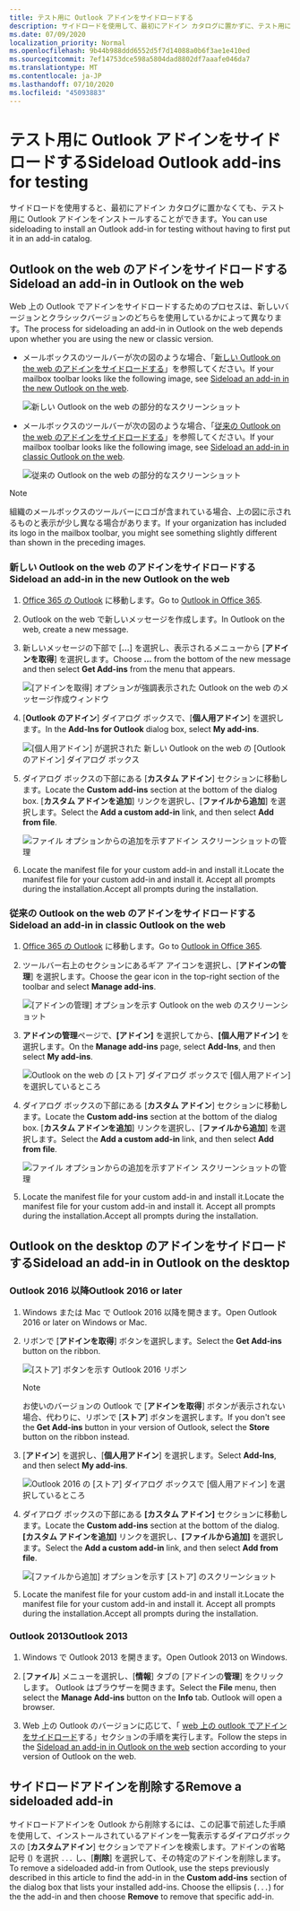 ```yaml
---
title: テスト用に Outlook アドインをサイドロードする
description: サイドロードを使用して、最初にアドイン カタログに置かずに、テスト用に Outlook アドインをインストールします。
ms.date: 07/09/2020
localization_priority: Normal
ms.openlocfilehash: 9b44b988ddd6552d5f7d14088a0b6f3ae1e410ed
ms.sourcegitcommit: 7ef14753dce598a5804dad8802df7aaafe046da7
ms.translationtype: MT
ms.contentlocale: ja-JP
ms.lasthandoff: 07/10/2020
ms.locfileid: "45093883"
---
```

# <a name="sideload-outlook-add-ins-for-testing"></a><span data-ttu-id="0e091-103">テスト用に Outlook アドインをサイドロードする</span><span class="sxs-lookup"><span data-stu-id="0e091-103">Sideload Outlook add-ins for testing</span></span>

<span data-ttu-id="0e091-104">サイドロードを使用すると、最初にアドイン カタログに置かなくても、テスト用に Outlook アドインをインストールすることができます。</span><span class="sxs-lookup"><span data-stu-id="0e091-104">You can use sideloading to install an Outlook add-in for testing without having to first put it in an add-in catalog.</span></span>

## <a name="sideload-an-add-in-in-outlook-on-the-web"></a><span data-ttu-id="0e091-105">Outlook on the web のアドインをサイドロードする</span><span class="sxs-lookup"><span data-stu-id="0e091-105">Sideload an add-in in Outlook on the web</span></span>

<span data-ttu-id="0e091-106">Web 上の Outlook でアドインをサイドロードするためのプロセスは、新しいバージョンとクラシックバージョンのどちらを使用しているかによって異なります。</span><span class="sxs-lookup"><span data-stu-id="0e091-106">The process for sideloading an add-in in Outlook on the web depends upon whether you are using the new or classic version.</span></span>

- <span data-ttu-id="0e091-107">メールボックスのツールバーが次の図のような場合、「[新しい Outlook on the web のアドインをサイドロードする](#sideload-an-add-in-in-the-new-outlook-on-the-web)」を参照してください。</span><span class="sxs-lookup"><span data-stu-id="0e091-107">If your mailbox toolbar looks like the following image, see [Sideload an add-in in the new Outlook on the web](#sideload-an-add-in-in-the-new-outlook-on-the-web).</span></span>

    ![新しい Outlook on the web の部分的なスクリーンショット](../images/outlook-on-the-web-new-toolbar.png)

- <span data-ttu-id="0e091-109">メールボックスのツールバーが次の図のような場合、「[従来の Outlook on the web のアドインをサイドロードする](#sideload-an-add-in-in-classic-outlook-on-the-web)」を参照してください。</span><span class="sxs-lookup"><span data-stu-id="0e091-109">If your mailbox toolbar looks like the following image, see [Sideload an add-in in classic Outlook on the web](#sideload-an-add-in-in-classic-outlook-on-the-web).</span></span>

    ![従来の Outlook on the web の部分的なスクリーンショット](../images/outlook-on-the-web-classic-toolbar.png)

> [!NOTE]
> <span data-ttu-id="0e091-111">組織のメールボックスのツールバーにロゴが含まれている場合、上の図に示されるものと表示が少し異なる場合があります。</span><span class="sxs-lookup"><span data-stu-id="0e091-111">If your organization has included its logo in the mailbox toolbar, you might see something slightly different than shown in the preceding images.</span></span>

### <a name="sideload-an-add-in-in-the-new-outlook-on-the-web"></a><span data-ttu-id="0e091-112">新しい Outlook on the web のアドインをサイドロードする</span><span class="sxs-lookup"><span data-stu-id="0e091-112">Sideload an add-in in the new Outlook on the web</span></span>

1. <span data-ttu-id="0e091-113">[Office 365 の Outlook](https://outlook.office.com) に移動します。</span><span class="sxs-lookup"><span data-stu-id="0e091-113">Go to [Outlook in Office 365](https://outlook.office.com).</span></span>

1. <span data-ttu-id="0e091-114">Outlook on the web で新しいメッセージを作成します。</span><span class="sxs-lookup"><span data-stu-id="0e091-114">In Outlook on the web, create a new message.</span></span>

1. <span data-ttu-id="0e091-115">新しいメッセージの下部で [**...**] を選択し、表示されるメニューから [**アドインを取得**] を選択します。</span><span class="sxs-lookup"><span data-stu-id="0e091-115">Choose **...** from the bottom of the new message and then select **Get Add-ins** from the menu that appears.</span></span>

    ![[アドインを取得] オプションが強調表示された Outlook on the web のメッセージ作成ウィンドウ](../images/outlook-on-the-web-new-get-add-ins.png)

1. <span data-ttu-id="0e091-117">[**Outlook のアドイン**] ダイアログ ボックスで、[**個人用アドイン**] を選択します。</span><span class="sxs-lookup"><span data-stu-id="0e091-117">In the **Add-Ins for Outlook** dialog box, select **My add-ins**.</span></span>

    ![[個人用アドイン] が選択された 新しい Outlook on the web の [Outlook のアドイン] ダイアログ ボックス](../images/outlook-on-the-web-new-my-add-ins.png)

1. <span data-ttu-id="0e091-119">ダイアログ ボックスの下部にある [**カスタム アドイン**] セクションに移動します。</span><span class="sxs-lookup"><span data-stu-id="0e091-119">Locate the **Custom add-ins** section at the bottom of the dialog box.</span></span> <span data-ttu-id="0e091-120">[**カスタム アドインを追加**] リンクを選択し、[**ファイルから追加**] を選択します。</span><span class="sxs-lookup"><span data-stu-id="0e091-120">Select the **Add a custom add-in** link, and then select **Add from file**.</span></span>

    ![ファイル オプションからの追加を示すアドイン スクリーンショットの管理](../images/outlook-sideload-desktop-add-from-file.png)

1. <span data-ttu-id="0e091-122">Locate the manifest file for your custom add-in and install it.</span><span class="sxs-lookup"><span data-stu-id="0e091-122">Locate the manifest file for your custom add-in and install it.</span></span> <span data-ttu-id="0e091-123">Accept all prompts during the installation.</span><span class="sxs-lookup"><span data-stu-id="0e091-123">Accept all prompts during the installation.</span></span>

### <a name="sideload-an-add-in-in-classic-outlook-on-the-web"></a><span data-ttu-id="0e091-124">従来の Outlook on the web のアドインをサイドロードする</span><span class="sxs-lookup"><span data-stu-id="0e091-124">Sideload an add-in in classic Outlook on the web</span></span>

1. <span data-ttu-id="0e091-125">[Office 365 の Outlook](https://outlook.office.com) に移動します。</span><span class="sxs-lookup"><span data-stu-id="0e091-125">Go to [Outlook in Office 365](https://outlook.office.com).</span></span>

1. <span data-ttu-id="0e091-126">ツールバー右上のセクションにあるギア アイコンを選択し、[**アドインの管理**] を選択します。</span><span class="sxs-lookup"><span data-stu-id="0e091-126">Choose the gear icon in the top-right section of the toolbar and select **Manage add-ins**.</span></span>

    ![[アドインの管理] オプションを示す Outlook on the web のスクリーンショット](../images/outlook-sideload-web-manage-integrations.png)

1. <span data-ttu-id="0e091-128">**アドインの管理**ページで、**[アドイン]** を選択してから、**[個人用アドイン]** を選択します。</span><span class="sxs-lookup"><span data-stu-id="0e091-128">On the **Manage add-ins** page, select **Add-Ins**, and then select **My add-ins**.</span></span>

    ![Outlook on the web の [ストア] ダイアログ ボックスで [個人用アドイン] を選択しているところ](../images/outlook-sideload-store-select-add-ins.png)

1. <span data-ttu-id="0e091-130">ダイアログ ボックスの下部にある [**カスタム アドイン**] セクションに移動します。</span><span class="sxs-lookup"><span data-stu-id="0e091-130">Locate the **Custom add-ins** section at the bottom of the dialog box.</span></span> <span data-ttu-id="0e091-131">[**カスタム アドインを追加**] リンクを選択し、[**ファイルから追加**] を選択します。</span><span class="sxs-lookup"><span data-stu-id="0e091-131">Select the **Add a custom add-in** link, and then select **Add from file**.</span></span>

    ![ファイル オプションからの追加を示すアドイン スクリーンショットの管理](../images/outlook-sideload-desktop-add-from-file.png)

1. <span data-ttu-id="0e091-133">Locate the manifest file for your custom add-in and install it.</span><span class="sxs-lookup"><span data-stu-id="0e091-133">Locate the manifest file for your custom add-in and install it.</span></span> <span data-ttu-id="0e091-134">Accept all prompts during the installation.</span><span class="sxs-lookup"><span data-stu-id="0e091-134">Accept all prompts during the installation.</span></span>

## <a name="sideload-an-add-in-in-outlook-on-the-desktop"></a><span data-ttu-id="0e091-135">Outlook on the desktop のアドインをサイドロードする</span><span class="sxs-lookup"><span data-stu-id="0e091-135">Sideload an add-in in Outlook on the desktop</span></span>

### <a name="outlook-2016-or-later"></a><span data-ttu-id="0e091-136">Outlook 2016 以降</span><span class="sxs-lookup"><span data-stu-id="0e091-136">Outlook 2016 or later</span></span>

1. <span data-ttu-id="0e091-137">Windows または Mac で Outlook 2016 以降を開きます。</span><span class="sxs-lookup"><span data-stu-id="0e091-137">Open Outlook 2016 or later on Windows or Mac.</span></span>

1. <span data-ttu-id="0e091-138">リボンで [**アドインを取得**] ボタンを選択します。</span><span class="sxs-lookup"><span data-stu-id="0e091-138">Select the **Get Add-ins** button on the ribbon.</span></span>

    ![[ストア] ボタンを示す Outlook 2016 リボン](../images/outlook-sideload-desktop-store.png)

    > [!NOTE]
    > <span data-ttu-id="0e091-140">お使いのバージョンの Outlook で [**アドインを取得**] ボタンが表示されない場合、代わりに、リボンで [**ストア**] ボタンを選択します。</span><span class="sxs-lookup"><span data-stu-id="0e091-140">If you don't see the **Get Add-ins** button in your version of Outlook, select the **Store** button on the ribbon instead.</span></span>

1. <span data-ttu-id="0e091-141">[**アドイン**] を選択し、[**個人用アドイン**] を選択します。</span><span class="sxs-lookup"><span data-stu-id="0e091-141">Select **Add-Ins**, and then select **My add-ins**.</span></span>

    ![Outlook 2016 の [ストア] ダイアログ ボックスで [個人用アドイン] を選択しているところ](../images/outlook-sideload-store-select-add-ins.png)

1. <span data-ttu-id="0e091-143">ダイアログ ボックスの下部にある **[カスタム アドイン]** セクションに移動します。</span><span class="sxs-lookup"><span data-stu-id="0e091-143">Locate the **Custom add-ins** section at the bottom of the dialog.</span></span> <span data-ttu-id="0e091-144">**[カスタム アドインを追加]** リンクを選択し、**[ファイルから追加]** を選択します。</span><span class="sxs-lookup"><span data-stu-id="0e091-144">Select the **Add a custom add-in** link, and then select **Add from file**.</span></span>

    ![[ファイルから追加] オプションを示す [ストア] のスクリーンショット](../images/outlook-sideload-desktop-add-from-file.png)

1. <span data-ttu-id="0e091-146">Locate the manifest file for your custom add-in and install it.</span><span class="sxs-lookup"><span data-stu-id="0e091-146">Locate the manifest file for your custom add-in and install it.</span></span> <span data-ttu-id="0e091-147">Accept all prompts during the installation.</span><span class="sxs-lookup"><span data-stu-id="0e091-147">Accept all prompts during the installation.</span></span>

### <a name="outlook-2013"></a><span data-ttu-id="0e091-148">Outlook 2013</span><span class="sxs-lookup"><span data-stu-id="0e091-148">Outlook 2013</span></span>

1. <span data-ttu-id="0e091-149">Windows で Outlook 2013 を開きます。</span><span class="sxs-lookup"><span data-stu-id="0e091-149">Open Outlook 2013 on Windows.</span></span>

1. <span data-ttu-id="0e091-150">[**ファイル**] メニューを選択し、[**情報**] タブの [アドインの**管理**] をクリックします。 Outlook はブラウザーを開きます。</span><span class="sxs-lookup"><span data-stu-id="0e091-150">Select the **File** menu, then select the **Manage Add-ins** button on the **Info** tab. Outlook will open a browser.</span></span>

1. <span data-ttu-id="0e091-151">Web 上の Outlook のバージョンに応じて、「 [web 上の outlook でアドインをサイドロード](#sideload-an-add-in-in-outlook-on-the-web)する」セクションの手順を実行します。</span><span class="sxs-lookup"><span data-stu-id="0e091-151">Follow the steps in the [Sideload an add-in in Outlook on the web](#sideload-an-add-in-in-outlook-on-the-web) section according to your version of Outlook on the web.</span></span>

## <a name="remove-a-sideloaded-add-in"></a><span data-ttu-id="0e091-152">サイドロードアドインを削除する</span><span class="sxs-lookup"><span data-stu-id="0e091-152">Remove a sideloaded add-in</span></span>

<span data-ttu-id="0e091-153">サイドロードアドインを Outlook から削除するには、この記事で前述した手順を使用して、インストールされているアドインを一覧表示するダイアログボックスの [**カスタムアドイン**] セクションでアドインを検索します。アドインの省略記号 () を選択 `...` し、[**削除**] を選択して、その特定のアドインを削除します。</span><span class="sxs-lookup"><span data-stu-id="0e091-153">To remove a sideloaded add-in from Outlook, use the steps previously described in this article to find the add-in in the **Custom add-ins** section of the dialog box that lists your installed add-ins. Choose the ellipsis (`...`) for the the add-in and then choose **Remove** to remove that specific add-in.</span></span>
